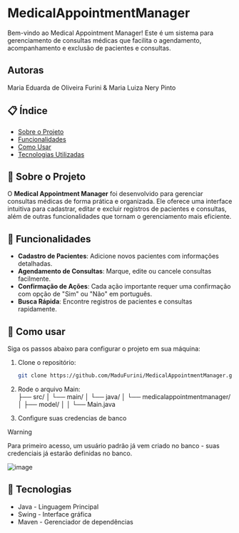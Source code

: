 # MedicalAppointmentManager
Bem-vindo ao Medical Appointment Manager! Este é um sistema para gerenciamento de consultas médicas que facilita o agendamento, acompanhamento e exclusão de pacientes e consultas.

## Autoras
Maria Eduarda de Oliveira Furini & Maria Luiza Nery Pinto

## 📋 Índice

- [Sobre o Projeto](#sobre-o-projeto)
- [Funcionalidades](#funcionalidades)
- [Como Usar](#como-usar)
- [Tecnologias Utilizadas](#tecnologias-utilizadas)

## 📝 Sobre o Projeto

O **Medical Appointment Manager** foi desenvolvido para gerenciar consultas médicas de forma prática e organizada. Ele oferece uma interface intuitiva para cadastrar, editar e excluir registros de pacientes e consultas, além de outras funcionalidades que tornam o gerenciamento mais eficiente.

## 🚀 Funcionalidades

- **Cadastro de Pacientes**: Adicione novos pacientes com informações detalhadas.
- **Agendamento de Consultas**: Marque, edite ou cancele consultas facilmente.
- **Confirmação de Ações**: Cada ação importante requer uma confirmação com opção de "Sim" ou "Não" em português.
- **Busca Rápida**: Encontre registros de pacientes e consultas rapidamente.

## 🔧 Como usar

Siga os passos abaixo para configurar o projeto em sua máquina:
1. Clone o repositório:
   ```bash
   git clone https://github.com/MaduFurini/MedicalAppointmentManager.git

2. Rode o arquivo Main: <br>
├── src/ │ └── main/ │ └── java/ │ └── medicalappointmentmanager/ │ ├── model/ │ │ └── Main.java

3. Configure suas credencias de banco <br>
  > [!WARNING]  
  > Para primeiro acesso, um usuário padrão já vem criado no banco - suas credenciais já estarão definidas no banco.

  ![image](https://github.com/user-attachments/assets/28e8e467-b821-43ae-b65b-23d9492a4869)


## 🚀 Tecnologias

- Java - Linguagem Principal 
- Swing - Interface gráfica
- Maven - Gerenciador de dependências


